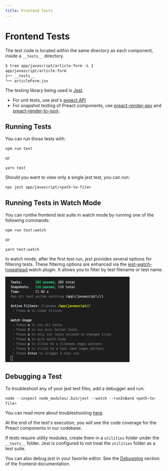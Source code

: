 ```yaml
---
title: Frontend Tests
---
```


# Frontend Tests

The test code is located within the same directory as each component, inside a
`__tests__` directory.

```shell
$ tree app/javascript/article-form -L 1
app/javascript/article-form
├── __tests__
└── articleForm.jsx
```

The testing library being used is [Jest](https://jestjs.io/).

- For unit tests, use jest's [expect API](https://jestjs.io/docs/en/expect)
- For snapshot testing of Preact components, use
  [preact-render-spy](https://github.com/mzgoddard/preact-render-spy) and
  [preact-render-to-json](https://github.com/nathancahill/preact-render-to-json).

## Running Tests

You can run those tests with:

```shell
npm run test
```

or

```shell
yarn test
```

Should you want to view only a single jest test, you can run:

```shell
npx jest app/javascript/<path-to-file>
```

## Running Tests in Watch Mode

You can runthe frontend test suite in watch mode by running one of the following
commands:

```shell
npm run test:watch
```

or

```shell
yarn test:watch
```

In watch mode, after the first test run, jest provides several options for
filtering tests. These filtering options are enhanced via the
[jest-watch-typeahead](https://github.com/jest-community/jest-watch-typeahead/blob/master/README.md)
watch plugin. It allows you to filter by test filename or test name.

![Screenshot of the jest watch menu](./jest-watch-mode-screenshot.png)

## Debugging a Test

To troubleshoot any of your jest test files, add a debugger and run:

```shell
node --inspect node_modules/.bin/jest --watch --runInBand <path-to-file>
```

You can read more about troubleshooting
[here](https://jestjs.io/docs/en/troubleshooting).

At the end of the test's execution, you will see the code coverage for the
Preact components in our codebase.

If tests require utility modules, create them in a `utilities` folder under the
`__tests__` folder. Jest is configured to not treat the `utilities` folder as a
test suite.

You can also debug jest in your favorite editor. See the
[Debugging](../frontend/debugging.md) section of the frontend documentation.
